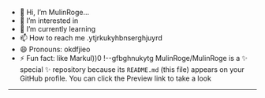 - 👋 Hi, I’m MulinRoge...
- 👀 I’m interested in 
- 🌱 I’m currently learning
- 📫 How to reach me .ytjrkukyhbnserghjuyrd
- 😄 Pronouns: okdfjieo
- ⚡ Fun fact: like Markul))0
!--gfbghnukytg
MulinRoge/MulinRoge is a ✨ special ✨ repository because its `README.md` (this file) appears on your GitHub profile.
You can click the Preview link to take a look 
---
